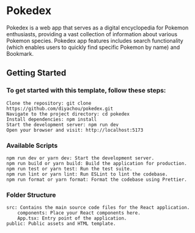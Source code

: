 # Pokedex
Pokedex is a web app that serves as a digital encyclopedia for Pokemon enthusiasts, providing a vast collection of information about various Pokemon species. Pokedex app features includes search functionality (which enables users to quickly find specific Pokemon by name) and Bookmark.

## Getting Started

### To get started with this template, follow these steps:

    Clone the repository: git clone https://github.com/diyachou/pokedex.git
    Navigate to the project directory: cd pokedex
    Install dependencies: npm install
    Start the development server: npm run dev
    Open your browser and visit: http://localhost:5173

### Available Scripts

    npm run dev or yarn dev: Start the development server.
    npm run build or yarn build: Build the application for production.
    npm run test or yarn test: Run the test suite.
    npm run lint or yarn lint: Run ESLint to lint the codebase.
    npm run format or yarn format: Format the codebase using Prettier.

### Folder Structure

    src: Contains the main source code files for the React application.
        components: Place your React components here.
        App.tsx: Entry point of the application.
    public: Public assets and HTML template.
